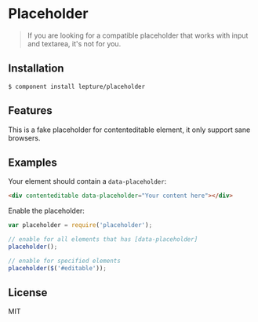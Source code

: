 # Placeholder

> If you are looking for a compatible placeholder that works with input and textarea, it's not for you.

## Installation

    $ component install lepture/placeholder

## Features

This is a fake placeholder for contenteditable element, it only support sane browsers.

## Examples

Your element should contain a `data-placeholder`:

```html
<div contenteditable data-placeholder="Your content here"></div>
```

Enable the placeholder:

```js
var placeholder = require('placeholder');

// enable for all elements that has [data-placeholder]
placeholder();

// enable for specified elements
placeholder($('#editable'));
```

## License

MIT
